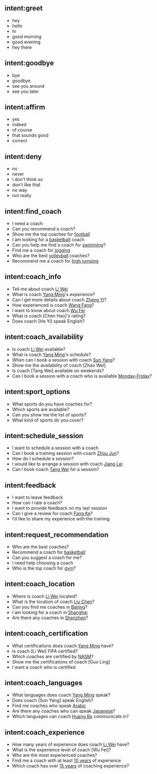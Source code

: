 ## intent:greet
- hey
- hello
- hi
- good morning
- good evening
- hey there

## intent:goodbye
- bye
- goodbye
- see you around
- see you later

## intent:affirm
- yes
- indeed
- of course
- that sounds good
- correct

## intent:deny
- no
- never
- I don't think so
- don't like that
- no way
- not really

## intent:find_coach
- I need a coach
- Can you recommend a coach?
- Show me the top coaches for [football](sport)
- I am looking for a [basketball](sport) coach
- Can you help me find a coach for [swimming](sport)?
- Find me a coach for [jogging](sport)
- Who are the best [volleyball](sport) coaches?
- Recommend me a coach for [high jumping](sport)

## intent:coach_info
- Tell me about coach [Li Wei](coach_name)
- What is coach [Yang Ming](coach_name)'s experience?
- Can I get more details about coach [Zheng Yi](coach_name)?
- How experienced is coach [Wang Fang](coach_name)?
- I want to know about coach [Wu Fei](coach_name)
- What is coach [Chen Hao]'s rating?
- Does coach [He Yi] speak English?

## intent:coach_availability
- Is coach [Li Wei](coach_name) available?
- What is coach [Yang Ming](coach_name)'s schedule?
- When can I book a session with coach [Sun Yang](coach_name)?
- Show me the availability of coach [Zhao Wei]
- Is coach [Tang Wei] available on weekends?
- Can I book a session with a coach who is available [Monday-Friday](availability)?

## intent:sport_options
- What sports do you have coaches for?
- Which sports are available?
- Can you show me the list of sports?
- What kind of sports do you cover?

## intent:schedule_session
- I want to schedule a session with a coach
- Can I book a training session with coach [Zhou Jun](coach_name)?
- How do I schedule a session?
- I would like to arrange a session with coach [Jiang Lei](coach_name)
- Can I book coach [Tang Wei](coach_name) for a session?

## intent:feedback
- I want to leave feedback
- How can I rate a coach?
- I want to provide feedback on my last session
- Can I give a review for coach [Fang Ke](coach_name)?
- I’d like to share my experience with the training

## intent:request_recommendation
- Who are the best coaches?
- Recommend a coach for [basketball](sport)
- Can you suggest a coach for me?
- I need help choosing a coach
- Who is the top coach for [gym](sport)?

## intent:coach_location
- Where is coach [Li Wei](coach_name) located?
- What is the location of coach [Liu Chen](coach_name)?
- Can you find me coaches in [Beijing](location)?
- I am looking for a coach in [Shanghai](location)
- Are there any coaches in [Shenzhen](location)?

## intent:coach_certification
- What certifications does coach [Yang Ming](coach_name) have?
- Is coach [Li Wei] FIFA certified?
- Which coaches are certified by [NASM](certification)?
- Show me the certifications of coach [Guo Ling]
- I want a coach who is certified

## intent:coach_languages
- What languages does coach [Yang Ming](coach_name) speak?
- Does coach [Sun Yang] speak English?
- Find me coaches who speak [Arabic](language)
- Are there any coaches who can speak [Japanese](language)?
- Which languages can coach [Huang Bo](coach_name) communicate in?

## intent:coach_experience
- How many years of experience does coach [Li Wei](coach_name) have?
- What is the experience level of coach [Wu Fei]?
- Who are the most experienced coaches?
- Find me a coach with at least [10 years](experience) of experience
- Which coach has over [15 years](experience) of coaching experience?
